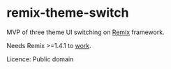 # remix-theme-switch

MVP of three theme UI switching on [Remix](https://remix.run) framework.

Needs Remix >=1.4.1 to [work](https://github.com/remix-run/remix/issues/1326).

Licence: Public domain
